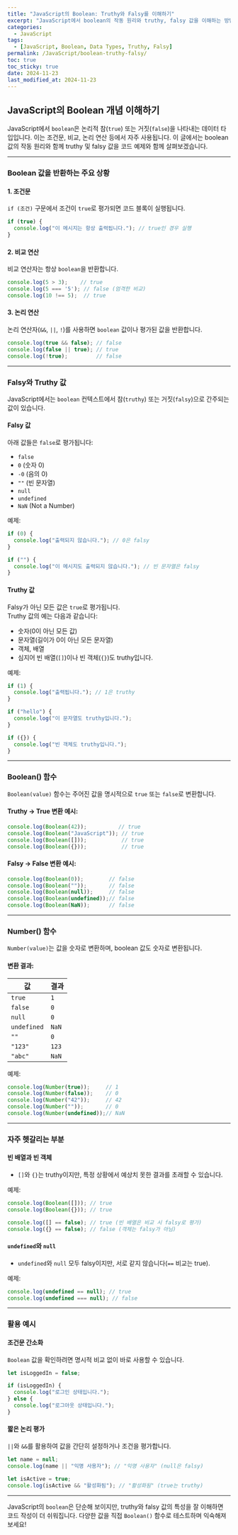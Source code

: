 ```yaml
---
title: "JavaScript의 Boolean: Truthy와 Falsy를 이해하기"
excerpt: "JavaScript에서 boolean의 작동 원리와 truthy, falsy 값을 이해하는 방법을 코드 예제와 함께 알아봅니다."
categories:
  - JavaScript
tags:
  - [JavaScript, Boolean, Data Types, Truthy, Falsy]
permalink: /JavaScript/boolean-truthy-falsy/
toc: true
toc_sticky: true
date: 2024-11-23
last_modified_at: 2024-11-23
---
```


## JavaScript의 Boolean 개념 이해하기

JavaScript에서 `boolean`은 논리적 참(`true`) 또는 거짓(`false`)을 나타내는 데이터 타입입니다. 이는 조건문, 비교, 논리 연산 등에서 자주 사용됩니다. 이 글에서는 boolean 값의 작동 원리와 함께 truthy 및 falsy 값을 코드 예제와 함께 살펴보겠습니다.

---

### Boolean 값을 반환하는 주요 상황

#### 1. 조건문
`if (조건)` 구문에서 조건이 `true`로 평가되면 코드 블록이 실행됩니다.

```js
if (true) {
  console.log("이 메시지는 항상 출력됩니다."); // true인 경우 실행
}
```

#### 2. 비교 연산
비교 연산자는 항상 `boolean`을 반환합니다.

```js
console.log(5 > 3);    // true
console.log(5 === '5'); // false (엄격한 비교)
console.log(10 !== 5);  // true
```

#### 3. 논리 연산
논리 연산자(`&&`, `||`, `!`)를 사용하면 `boolean` 값이나 평가된 값을 반환합니다.

```js
console.log(true && false); // false
console.log(false || true); // true
console.log(!true);         // false
```

---

### Falsy와 Truthy 값

JavaScript에서는 `boolean` 컨텍스트에서 참(`truthy`) 또는 거짓(`falsy`)으로 간주되는 값이 있습니다.

#### Falsy 값
아래 값들은 `false`로 평가됩니다:
- `false`
- `0` (숫자 0)
- `-0` (음의 0)
- `""` (빈 문자열)
- `null`
- `undefined`
- `NaN` (Not a Number)

예제:
```js
if (0) {
  console.log("출력되지 않습니다."); // 0은 falsy
}

if ("") {
  console.log("이 메시지도 출력되지 않습니다."); // 빈 문자열은 falsy
}
```

#### Truthy 값
Falsy가 아닌 모든 값은 `true`로 평가됩니다.  
Truthy 값의 예는 다음과 같습니다:
- 숫자(0이 아닌 모든 값)
- 문자열(길이가 0이 아닌 모든 문자열)
- 객체, 배열
- 심지어 빈 배열(`[]`)이나 빈 객체(`{}`)도 truthy입니다.

예제:
```js
if (1) {
  console.log("출력됩니다."); // 1은 truthy
}

if ("hello") {
  console.log("이 문자열도 truthy입니다.");
}

if ({}) {
  console.log("빈 객체도 truthy입니다.");
}
```

---

### Boolean() 함수

`Boolean(value)` 함수는 주어진 값을 명시적으로 `true` 또는 `false`로 변환합니다.

#### Truthy → True 변환 예시:
```js
console.log(Boolean(42));          // true
console.log(Boolean("JavaScript")); // true
console.log(Boolean([]));           // true
console.log(Boolean({}));           // true
```

#### Falsy → False 변환 예시:
```js
console.log(Boolean(0));        // false
console.log(Boolean(""));       // false
console.log(Boolean(null));     // false
console.log(Boolean(undefined));// false
console.log(Boolean(NaN));      // false
```

---

### Number() 함수

`Number(value)`는 값을 숫자로 변환하며, boolean 값도 숫자로 변환됩니다.

#### 변환 결과:
| 값         | 결과 |
|------------|------|
| `true`     | `1`  |
| `false`    | `0`  |
| `null`     | `0`  |
| `undefined`| `NaN`|
| `""`       | `0`  |
| `"123"`    | `123`|
| `"abc"`    | `NaN`|

예제:
```js
console.log(Number(true));     // 1
console.log(Number(false));    // 0
console.log(Number("42"));     // 42
console.log(Number(""));       // 0
console.log(Number(undefined));// NaN
```

---

### 자주 헷갈리는 부분

#### 빈 배열과 빈 객체
- `[]`와 `{}`는 truthy이지만, 특정 상황에서 예상치 못한 결과를 초래할 수 있습니다.

예제:
```js
console.log(Boolean([])); // true
console.log(Boolean({})); // true

console.log([] == false); // true (빈 배열은 비교 시 falsy로 평가)
console.log({} == false); // false (객체는 falsy가 아님)
```

#### `undefined`와 `null`
- `undefined`와 `null` 모두 falsy이지만, 서로 같지 않습니다(`==` 비교는 true).

예제:
```js
console.log(undefined == null); // true
console.log(undefined === null); // false
```

---

### 활용 예시

#### 조건문 간소화
`Boolean` 값을 확인하려면 명시적 비교 없이 바로 사용할 수 있습니다.

```js
let isLoggedIn = false;

if (isLoggedIn) {
  console.log("로그인 상태입니다.");
} else {
  console.log("로그아웃 상태입니다.");
}
```

#### 짧은 논리 평가
`||`와 `&&`를 활용하여 값을 간단히 설정하거나 조건을 평가합니다.

```js
let name = null;
console.log(name || "익명 사용자"); // "익명 사용자" (null은 falsy)

let isActive = true;
console.log(isActive && "활성화됨"); // "활성화됨" (true는 truthy)
```

---

JavaScript의 `boolean`은 단순해 보이지만, truthy와 falsy 값의 특성을 잘 이해하면 코드 작성이 더 쉬워집니다. 다양한 값을 직접 `Boolean()` 함수로 테스트하며 익숙해져 보세요!
